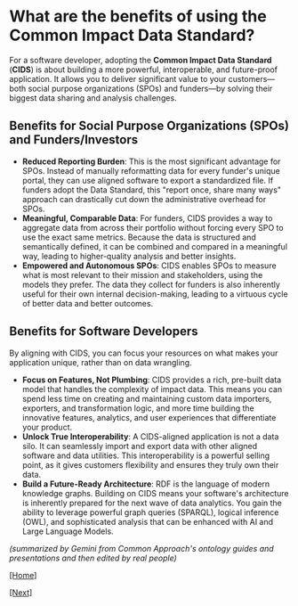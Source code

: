 # What are the benefits of using the Common Impact Data Standard?

For a software developer, adopting the __Common Impact Data Standard__ (__CIDS__) is about building a more powerful, interoperable, and future-proof application. It allows you to deliver significant value to your customers—both social purpose organizations (SPOs) and funders—by solving their biggest data sharing and analysis challenges.

## Benefits for Social Purpose Organizations (SPOs) and Funders/Investors

* __Reduced Reporting Burden__: This is the most significant advantage for SPOs. Instead of manually reformatting data for every funder's unique portal, they can use aligned software to export a standardized file. If funders adopt the Data Standard, this "report once, share many ways" approach can drastically cut down the administrative overhead for SPOs.
* __Meaningful, Comparable Data__: For funders, CIDS provides a way to aggregate data from across their portfolio without forcing every SPO to use the exact same metrics. Because the data is structured and semantically defined, it can be combined and compared in a meaningful way, leading to higher-quality analysis and better insights.
* __Empowered and Autonomous SPOs__: CIDS enables SPOs to measure what is most relevant to their mission and stakeholders, using the models they prefer. The data they collect for funders is also inherently useful for their own internal decision-making, leading to a virtuous cycle of better data and better outcomes.

## Benefits for Software Developers
By aligning with CIDS, you can focus your resources on what makes your application unique, rather than on data wrangling.

* __Focus on Features, Not Plumbing__: CIDS provides a rich, pre-built data model that handles the complexity of impact data. This means you can spend less time on creating and maintaining custom data importers, exporters, and transformation logic, and more time building the innovative features, analytics, and user experiences that differentiate your product.
* __Unlock True Interoperability__: A CIDS-aligned application is not a data silo. It can seamlessly import and export data with other aligned software and data utilities. This interoperability is a powerful selling point, as it gives customers flexibility and ensures they truly own their data.
* __Build a Future-Ready Architecture__: RDF is the language of modern knowledge graphs. Building on CIDS means your software's architecture is inherently prepared for the next wave of data analytics. You gain the ability to leverage powerful graph queries (SPARQL), logical inference (OWL), and sophisticated analysis that can be enhanced with AI and Large Language Models.

*(summarized by Gemini from Common Approach's ontology guides and presentations and then edited by real people)*

[[Home]](README.md)

[[Next]](not-a-programmer.md)
